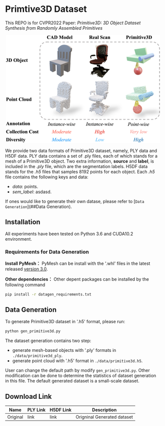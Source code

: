 # Primtive3D Dataset
This REPO is for CVPR2022 Paper: *Primitive3D: 3D Object Dataset Synthesis from Randomly Assembled Primitives*
<div align="center">
	<img src="compare.png" alt="Editor" width="500">
</div>

We provide two data formats of Primitive3D dataset, namely, PLY data and H5DF data. PLY data contains a set of .ply files, each of which stands for a mesh of a Primitive3D object. Two extra information, **source** and **label**, is included in the *.ply* file, which are the segmentation labels. H5DF data stands for the *.h5* files that samples 8192 points for each object. Each *.h5* file contains the following keys and data:
* *data*: points.
* *sem_label*: asdasd.

If ones would like to generate their own datase, please refer to [`Data Generation`](##Data Generation).

## Installation
All experiments have been tested on Python 3.6 and CUDA10.2 environment.
### Requirements for Data Generation
**Install PyMesh：**
PyMesh can be install with the '.whl' files in the latest released [version 3.0](https://github.com/PyMesh/PyMesh/releases/tag/v0.3).

**Other dependencies：**
Other depent packages can be installed by the following command
```bash
pip install -r datagen_requirements.txt
```

## Data Generation
To generate Primitive3D dataset in '.h5' format, please run:
```bash
python gen_primitive3d.py
``` 
The dataset generation contains two step: 
* generate mesh-based objects with '.ply' formats in `./data/primitive3d_ply`. 
* generate point cloud with '.h5' format in `./data/primitive3d.h5`. 

User can change the default path by modify `gen_primitive3d.py`. Other modification can be done to determine the  statistics of dataset generation in this file. The default generated dataset is a small-scale dataset.


## Download Link
| Name |  PLY Link   | H5DF Link  | Description |
|  ----  | ----  |  ----  | ----  |
|Original|link|link|Origninal Generated dataset |
